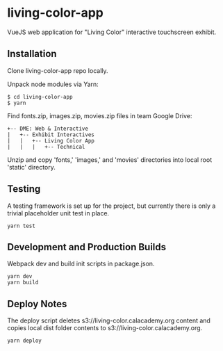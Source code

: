 # living-color-app

VueJS web application for "Living Color" interactive touchscreen exhibit.

## Installation

Clone living-color-app repo locally.

Unpack node modules via Yarn:

```
$ cd living-color-app
$ yarn
```

Find fonts.zip, images.zip, movies.zip files in team Google Drive:
```
+-- DME: Web & Interactive
|   +-- Exhibit Interactives
|   |   +-- Living Color App
|   |   |   +-- Technical
```

Unzip and copy 'fonts,' 'images,' and 'movies' directories into local root
'static' directory.

## Testing

A testing framework is set up for the project, but currently there is only a
trivial placeholder unit test in place.

```
yarn test
```

## Development and Production Builds

Webpack dev and build init scripts in package.json.

```
yarn dev
yarn build
```

## Deploy Notes

The deploy script deletes s3://living-color.calacademy.org content and copies
local dist folder contents to s3://living-color.calacademy.org.

```
yarn deploy
```

